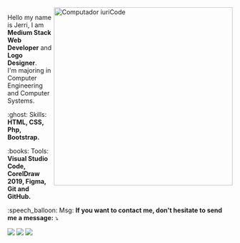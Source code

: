 <img src="https://althaiaweb.com.br/wp-content/uploads/2020/05/graphic-designer-by-kit8-on-dribbble-computer-illustrations-png-800_600.png" min-width="400px" max-width="400px" width="400px" align="right" alt="Computador iuriCode">


<p align="left"> 
  Hello my name is Jerri, I am <strong>Medium Stack Web Developer</strong> and <strong>Logo Designer</strong>.<br>
  I'm majoring in Computer Engineering and Computer Systems.
</p>

<p align="left">
  :ghost: Skills: <strong>HTML, CSS, Php, Bootstrap.</strong>
</p>

<p align="left">
  :books: Tools: <strong>Visual Studio Code, CorelDraw 2019, Figma, Git and GitHub.</strong>
</p>

<p align="left">
  :speech_balloon: Msg: <strong>If you want to contact me, don't hesitate to send me a message:</strong> ⤵️
</p>

<p align="left">
  <a href="https://www.facebook.com/iuricode/" alt="Facebook">
  <img src="https://img.shields.io/badge/-Facebook-3b5998?style=for-the-badge&logo=facebook&logoColor=white&link=https://www.facebook.com/jeras.dx.xb"/></a>
  
  <a href="https://www.instagram.com/iuricoding/" alt="Instagram">
  <img src="https://img.shields.io/badge/-Instagram-DF0174?style=for-the-badge&logo=instagram&logoColor=white&link=https://www.instagram.com/salensejeras/"/></a>
  
  <a href="https://www.linkedin.com/in/iuricode" alt="Linkedin">
  <img src="https://img.shields.io/badge/-Linkedin-0e76a8?style=for-the-badge&logo=Linkedin&logoColor=white&link=https://www.linkedin.com/in/jeras1995/" /></a>
</p>  
